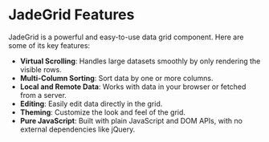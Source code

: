 # JadeGrid Features

JadeGrid is a powerful and easy-to-use data grid component. Here are some of its key features:

- **Virtual Scrolling**: Handles large datasets smoothly by only rendering the visible rows.
- **Multi-Column Sorting**: Sort data by one or more columns.
- **Local and Remote Data**: Works with data in your browser or fetched from a server.
- **Editing**: Easily edit data directly in the grid.
- **Theming**: Customize the look and feel of the grid.
- **Pure JavaScript**: Built with plain JavaScript and DOM APIs, with no external dependencies like jQuery.